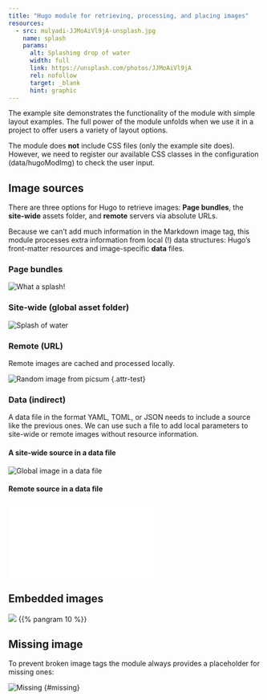```yaml
---
title: "Hugo module for retrieving, processing, and placing images"
resources:
  - src: mulyadi-JJMoAiVl9jA-unsplash.jpg
    name: splash
    params:
      alt: Splashing drop of water
      width: full
      link: https://unsplash.com/photos/JJMoAiVl9jA
      rel: nofollow
      target: _blank
      hint: graphic
---
```


The example site demonstrates the functionality of the module with simple layout examples. The full power of the module unfolds when we use it in a project to offer users a variety of layout options.

The module does **not** include CSS files (only the example site does). However, we need to register our available CSS classes in the configuration (data/hugoModImg) to check the user input.

## Image sources

There are three options for Hugo to retrieve images: **Page bundles**, the **site-wide** assets folder, and **remote** servers via absolute URLs.

Because we can’t add much information in the Markdown image tag, this module processes extra information from local (!) data structures: Hugo’s front-matter resources and image-specific **data** files.

### Page bundles

![](splash "What a splash!")

### Site-wide (global asset folder)

![Splash of water](erda-estremera-eMX1aIAp9Nw-unsplash.jpg)

### Remote (URL)

Remote images are cached and processed locally.

![Random image from picsum](https://picsum.photos/1200/500)
{.attr-test}

### Data (indirect)

A data file in the format YAML, TOML, or JSON needs to include a source like the previous ones. We can use such a file to add local parameters to site-wide or remote images without resource information.

#### A site-wide source in a data file

![Global image in a data file](global.yaml?w=half)

#### Remote source in a data file

![Remote image in a data file](remote.json?w=full)

## Embedded images

![](splash?w=quarter&posh=left) {{% pangram 10 %}} 
## Missing image

To prevent broken image tags the module always provides a placeholder for missing ones:

![Missing](missing.jpg)
{#missing}